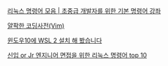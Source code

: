 
[리눅스 명령어 모음 | 초중급 개발자를 위한 기본 명령어 강좌](https://www.youtube.com/watch?v=9_KIdQ8abH4&list=PLclw_XTIbaKoJrijHvoa90sbwq8ZajZjk&index=9)
<br/>

[얄팍한 코딩사전(Vim)](https://www.youtube.com/watch?v=qn1soztN7k4)
<br/>

[윈도우10에 WSL 2 설치 해 봤습니다](https://www.youtube.com/watch?v=hwbbFY4Yww0&list=PLclw_XTIbaKoJrijHvoa90sbwq8ZajZjk&index=118)
<br/>

[신입 or Jr 엔지니어 면접을 위한 리눅스 명령어 top 10](https://www.youtube.com/watch?v=u9RukvKZJZM&list=PLiLLi47PCMPjvVIba_5Tzl--QqblJkpnZ&index=41&ab_channel=DevOpsArt)
<br/>

[]()
<br/>

[]()
<br/>

[]()
<br/>

[]()
<br/>



